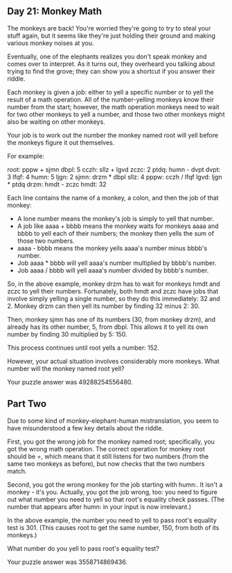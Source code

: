 ## Day 21: Monkey Math
The monkeys are back! You're worried they're going to try to steal your stuff again, but it seems like they're just holding their ground and making various monkey noises at you.

Eventually, one of the elephants realizes you don't speak monkey and comes over to interpret. As it turns out, they overheard you talking about trying to find the grove; they can show you a shortcut if you answer their riddle.

Each monkey is given a job: either to yell a specific number or to yell the result of a math operation. All of the number-yelling monkeys know their number from the start; however, the math operation monkeys need to wait for two other monkeys to yell a number, and those two other monkeys might also be waiting on other monkeys.

Your job is to work out the number the monkey named root will yell before the monkeys figure it out themselves.

For example:

 root: pppw + sjmn
 dbpl: 5
 cczh: sllz + lgvd
 zczc: 2
 ptdq: humn - dvpt
 dvpt: 3
 lfqf: 4
 humn: 5
 ljgn: 2
 sjmn: drzm * dbpl
 sllz: 4
 pppw: cczh / lfqf
 lgvd: ljgn * ptdq
 drzm: hmdt - zczc
 hmdt: 32

Each line contains the name of a monkey, a colon, and then the job of that monkey:

* A lone number means the monkey's job is simply to yell that number.
* A job like aaaa + bbbb means the monkey waits for monkeys aaaa and bbbb to yell each of their numbers; the monkey then yells the sum of those two numbers.
* aaaa - bbbb means the monkey yells aaaa's number minus bbbb's number.
* Job aaaa * bbbb will yell aaaa's number multiplied by bbbb's number.
* Job aaaa / bbbb will yell aaaa's number divided by bbbb's number.

So, in the above example, monkey drzm has to wait for monkeys hmdt and zczc to yell their numbers. Fortunately, both hmdt and zczc have jobs that involve simply yelling a single number, so they do this immediately: 32 and 2. Monkey drzm can then yell its number by finding 32 minus 2: 30.

Then, monkey sjmn has one of its numbers (30, from monkey drzm), and already has its other number, 5, from dbpl. This allows it to yell its own number by finding 30 multiplied by 5: 150.

This process continues until root yells a number: 152.

However, your actual situation involves considerably more monkeys. What number will the monkey named root yell?

Your puzzle answer was 49288254556480.

## Part Two
Due to some kind of monkey-elephant-human mistranslation, you seem to have misunderstood a few key details about the riddle.

First, you got the wrong job for the monkey named root; specifically, you got the wrong math operation. The correct operation for monkey root should be =, which means that it still listens for two numbers (from the same two monkeys as before), but now checks that the two numbers match.

Second, you got the wrong monkey for the job starting with humn:. It isn't a monkey - it's you. Actually, you got the job wrong, too: you need to figure out what number you need to yell so that root's equality check passes. (The number that appears after humn: in your input is now irrelevant.)

In the above example, the number you need to yell to pass root's equality test is 301. (This causes root to get the same number, 150, from both of its monkeys.)

What number do you yell to pass root's equality test?

Your puzzle answer was 3558714869436.